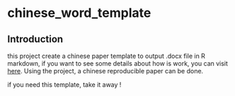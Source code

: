 # chinese_word_template

## Introduction

this project create a chinese paper template to output .docx file in R markdown, if you want to see some details about how is work, you can  visit [here](https://yjx.netlify.app/2022/09/04/how-to-write-paper-by-rstudio/). Using the project, a chinese reproducible paper can be done. 

if you need this template, take it away !
